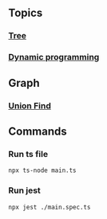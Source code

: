 ## Topics

### [Tree](./tree/readme.md)

### [Dynamic programming](./dynamicProgramming/readme.md)

## Graph

### [Union Find](./graph/unionFind/readme.md)


## Commands

### Run ts file
`npx ts-node main.ts`

### Run jest
`npx jest ./main.spec.ts`